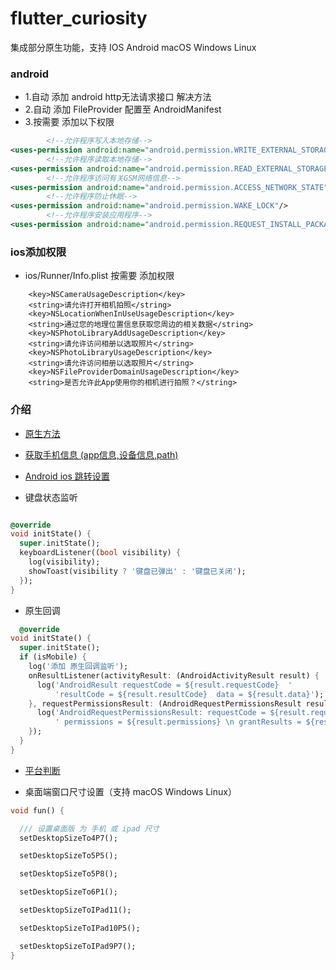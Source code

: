 # flutter_curiosity

集成部分原生功能，支持 IOS Android macOS Windows Linux

### android

- 1.自动 添加 android http无法请求接口 解决方法
- 2.自动 添加 FileProvider 配置至 AndroidManifest
- 3.按需要 添加以下权限

```xml
        <!--允许程序写入本地存储-->
<uses-permission android:name="android.permission.WRITE_EXTERNAL_STORAGE"/>
        <!--允许程序读取本地存储-->
<uses-permission android:name="android.permission.READ_EXTERNAL_STORAGE"/>
        <!--允许程序访问有关GSM网络信息-->
<uses-permission android:name="android.permission.ACCESS_NETWORK_STATE"/>
        <!--允许程序防止休眠-->
<uses-permission android:name="android.permission.WAKE_LOCK"/>
        <!--允许程序安装应用程序-->
<uses-permission android:name="android.permission.REQUEST_INSTALL_PACKAGES"/>

```

### ios添加权限

* ios/Runner/Info.plist 按需要 添加权限

```
    <key>NSCameraUsageDescription</key>    
    <string>请允许打开相机拍照</string>
    <key>NSLocationWhenInUseUsageDescription</key>
	<string>通过您的地理位置信息获取您周边的相关数据</string>
	<key>NSPhotoLibraryAddUsageDescription</key>
	<string>请允许访问相册以选取照片</string>
	<key>NSPhotoLibraryUsageDescription</key>
	<string>请允许访问相册以选取照片</string>
	<key>NSFileProviderDomainUsageDescription</key>
	<string>是否允许此App使用你的相机进行拍照？</string>
```

### 介绍

- [原生方法](./lib/tools/)

- [获取手机信息 (app信息,设备信息,path)](./lib/tools/app_device.dart)

- [Android ios 跳转设置](./lib/tools/setting.dart)

- 键盘状态监听

```dart

@override
void initState() {
  super.initState();
  keyboardListener((bool visibility) {
    log(visibility);
    showToast(visibility ? '键盘已弹出' : '键盘已关闭');
  });
}

```

- 原生回调

```dart
  @override
void initState() {
  super.initState();
  if (isMobile) {
    log('添加 原生回调监听');
    onResultListener(activityResult: (AndroidActivityResult result) {
      log('AndroidResult requestCode = ${result.requestCode}  '
          'resultCode = ${result.resultCode}  data = ${result.data}');
    }, requestPermissionsResult: (AndroidRequestPermissionsResult result) {
      log('AndroidRequestPermissionsResult: requestCode = ${result.requestCode}  \n'
          ' permissions = ${result.permissions} \n grantResults = ${result.grantResults}');
    });
  }
}


```

- [平台判断](./lib/platform/platform.dart)

- 桌面端窗口尺寸设置（支持 macOS Windows Linux）

```dart
void fun() {

  /// 设置桌面版 为 手机 或 ipad 尺寸
  setDesktopSizeTo4P7();

  setDesktopSizeTo5P5();

  setDesktopSizeTo5P8();

  setDesktopSizeTo6P1();

  setDesktopSizeToIPad11();

  setDesktopSizeToIPad10P5();

  setDesktopSizeToIPad9P7();
}
```